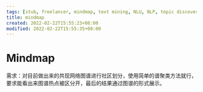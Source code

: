 ```yaml
---
tags: [stub, freelancer, mindmap, text mining, NLU, NLP, topic discovery, recomm]
title: mindmap
created: 2022-02-22T15:55:23+08:00
modified: 2022-02-22T15:55:35+08:00
---
```


# Mindmap

需求：对目前做出来的共现网络图谱进行社区划分，使用简单的谱聚类方法就行，要求能看出来图谱热点被区分开，最后的结果通过图谱的形式展示。
